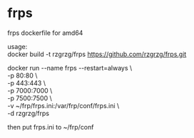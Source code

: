 # frps
frps dockerfile for amd64

usage:  
  docker build -t rzgrzg/frps https://github.com/rzgrzg/frps.git  

docker run --name frps --restart=always \  
-p 80:80 \  
-p 443:443 \  
-p 7000:7000 \  
-p 7500:7500 \  
-v ~/frp/frps.ini:/var/frp/conf/frps.ini \  
-d rzgrzg/frps


then put frps.ini to ~/frp/conf
